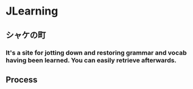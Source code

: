 # JLearning
## シャケの町
### It's a site for jotting down and restoring grammar and vocab having been learned. You can easily retrieve afterwards.
## Process 
### 
